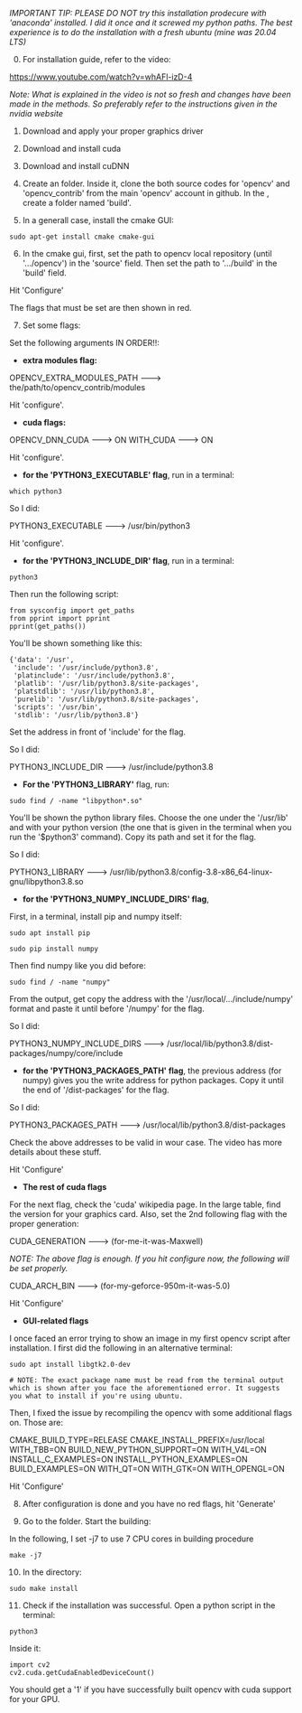 
*IMPORTANT TIP: PLEASE DO NOT try this installation prodecure with 'anaconda' installed. I did it once and it screwed my python paths. The best experience is to do the installation with a fresh ubuntu (mine was 20.04 LTS)*


0. For installation guide, refer to the video:

https://www.youtube.com/watch?v=whAFl-izD-4

*Note: What is explained in the video is not so fresh and changes have been made in the methods. So preferably refer to the instructions given in the nvidia website*

1. Download and apply your proper graphics driver


2. Download and install cuda


3. Download and install cuDNN


4. Create an <OpenCV-root> folder. Inside it, clone the both source codes for 'opencv' and 'opencv_contrib' from the main 'opencv' account in github. In the <OpenCV-root>, create a <build> folder named 'build'.


5. In a generall case, install the cmake GUI:

```
sudo apt-get install cmake cmake-gui
```


6. In the cmake gui, first, set the path to opencv local repository (until '.../opencv') in the 'source' field. Then set the path to '.../build' in the 'build' field.

Hit 'Configure'

The flags that must be set are then shown in red.


7. Set some flags:

Set the following arguments IN ORDER!!:


- **extra modules flag:**

OPENCV_EXTRA_MODULES_PATH   --->   the/path/to/opencv_contrib/modules

Hit 'configure'.


- **cuda flags:**

OPENCV_DNN_CUDA    --->     ON
WITH_CUDA    --->     ON

Hit 'configure'.


- **for the 'PYTHON3_EXECUTABLE' flag**, run in a terminal:

```
which python3
```

So I did:

PYTHON3_EXECUTABLE --->    /usr/bin/python3

Hit 'configure'.


- **for the 'PYTHON3_INCLUDE_DIR' flag**, run in a terminal:

```
python3
```

Then run the following script:

```
from sysconfig import get_paths
from pprint import pprint
pprint(get_paths())
```
You'll be shown something like this:

```
{'data': '/usr',
 'include': '/usr/include/python3.8',
 'platinclude': '/usr/include/python3.8',
 'platlib': '/usr/lib/python3.8/site-packages',
 'platstdlib': '/usr/lib/python3.8',
 'purelib': '/usr/lib/python3.8/site-packages',
 'scripts': '/usr/bin',
 'stdlib': '/usr/lib/python3.8'}
```

Set the address in front of 'include' for the flag. 

So I did:

PYTHON3_INCLUDE_DIR --->    /usr/include/python3.8


- **For the 'PYTHON3_LIBRARY'** flag, run:

```
sudo find / -name "libpython*.so"
```

You'll be shown the python library files. Choose the one under the '/usr/lib' and with your python version (the one that is given in the terminal when you run the '$python3' command). Copy its path and set it for the flag.

So I did:

PYTHON3_LIBRARY --->  	/usr/lib/python3.8/config-3.8-x86_64-linux-gnu/libpython3.8.so


- **for the 'PYTHON3_NUMPY_INCLUDE_DIRS' flag**, 

First, in a terminal, install pip and numpy itself:

```
sudo apt install pip

sudo pip install numpy
```

Then find numpy like you did before:

```
sudo find / -name "numpy"
```

From the output, get copy the address with the '/usr/local/.../include/numpy' format and paste it until before '/numpy' for the flag. 

So I did:

PYTHON3_NUMPY_INCLUDE_DIRS --->    /usr/local/lib/python3.8/dist-packages/numpy/core/include


- **for the 'PYTHON3_PACKAGES_PATH' flag**, the previous address (for numpy) gives you the write address for python packages. Copy it until the end of '/dist-packages' for the flag.

So I did:

PYTHON3_PACKAGES_PATH --->    /usr/local/lib/python3.8/dist-packages

Check the above addresses to be valid in wour case. The video has more details about these stuff.


Hit 'Configure'


- **The rest of cuda flags**

For the next flag, check the 'cuda' wikipedia page. In the large table, find the version for your graphics card. Also, set the 2nd following flag with the proper generation:

CUDA_GENERATION   --->    (for-me-it-was-Maxwell)

*NOTE: The above flag is enough. If you hit configure now, the following will be set properly.*
 
CUDA_ARCH_BIN    --->    (for-my-geforce-950m-it-was-5.0)

Hit 'Configure'

- **GUI-related flags**

I once faced an error trying to show an image in my first opencv script after installation. I first did the following in an alternative terminal:

```
sudo apt install libgtk2.0-dev

# NOTE: The exact package name must be read from the terminal output which is shown after you face the aforementioned error. It suggests you what to install if you're using ubuntu.
```

Then, I fixed the issue by recompiling the opencv with some additional flags on. Those are:

CMAKE_BUILD_TYPE=RELEASE
CMAKE_INSTALL_PREFIX=/usr/local
WITH_TBB=ON
BUILD_NEW_PYTHON_SUPPORT=ON
WITH_V4L=ON
INSTALL_C_EXAMPLES=ON
INSTALL_PYTHON_EXAMPLES=ON
BUILD_EXAMPLES=ON
WITH_QT=ON
WITH_GTK=ON
WITH_OPENGL=ON

Hit 'Configure'

8. After configuration is done and you have no red flags, hit 'Generate'


9. Go to the <build> folder. Start the building:

In the following, I set -j7 to use 7 CPU cores in building procedure

```
make -j7
```


10. In the <build> directory:

```
sudo make install
```

11. Check if the installation was successful. Open a python script in the terminal:

```
python3
```

Inside it:

```
import cv2
cv2.cuda.getCudaEnabledDeviceCount()
```

You should get a '1' if you have successfully built opencv with cuda support for your GPU.



